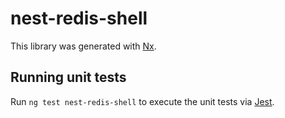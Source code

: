 # nest-redis-shell

This library was generated with [Nx](https://nx.dev).

## Running unit tests

Run `ng test nest-redis-shell` to execute the unit tests via [Jest](https://jestjs.io).
